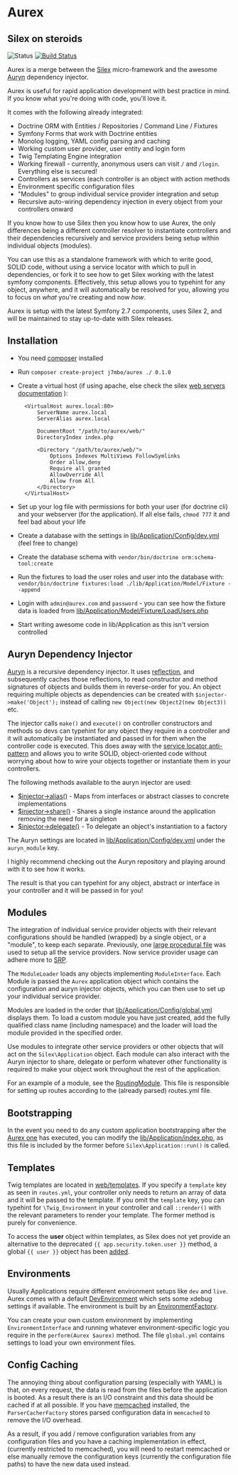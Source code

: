 Aurex
===

Silex on steroids
----

![Status](https://img.shields.io/badge/Status-In%20Development-blue.svg)
[![Build Status](https://travis-ci.org/J7mbo/Aurex.svg?branch=master)](https://travis-ci.org/J7mbo/Aurex)

Aurex is a merge between the [Silex](http://silex.sensiolabs.org) micro-framework and the awesome [Auryn](https://github.com/rdlowrey/Auryn) 
dependency injector.

Aurex is useful for rapid application development with best practice in mind. If you know what you're doing with code, you'll love it.

It comes with the following already integrated:

  - Doctrine ORM with Entities / Repositories / Command Line / Fixtures
  - Symfony Forms that work with Doctrine entities
  - Monolog logging, YAML config parsing and caching
  - Working custom user provider, user entity and login form
  - Twig Templating Engine integration
  - Working firewall - currently, anonymous users can visit `/` and `/login`. Everything else is secured!
  - Controllers as services (each controller is an object with action methods
  - Environment specific configuration files
  - "Modules" to group individual service provider integration and setup
  - Recursive auto-wiring dependency injection in every object from your controllers onward
  
If you know how to use Silex then you know how to use Aurex, the only differences being a different controller resolver 
to instantiate controllers and their dependencies recursively and service providers being setup within individual 
objects (modules).

You can use this as a standalone framework with which to write good, SOLID code, without using a service locator with 
which to pull in dependencies, or fork it to see how to get Silex working with the latest symfony components.
Effectively, this setup allows you to typehint for any object, anywhere, and it will automatically be resolved for you,
allowing you to focus on *what* you're creating and now *how*.
  
Aurex is setup with the latest Symfony 2.7 components, uses Silex 2, and will be maintained to stay up-to-date with 
Silex releases.

Installation
---

- You need [composer](https://getcomposer.org) installed
- Run `composer create-project j7mbo/aurex ./ 0.1.0`
- Create a virtual host (if using apache, else check the silex [web servers documentation](http://silex.sensiolabs.org/doc/web_servers.html)    ):

        <VirtualHost aurex.local:80>
            ServerName aurex.local
            ServerAlias aurex.local
        
            DocumentRoot "/path/to/aurex/web/"
            DirectoryIndex index.php
        
            <Directory "/path/to/aurex/web/">
                Options Indexes MultiViews FollowSymlinks
                Order allow,deny
                Require all granted
                AllowOverride All
                Allow from All
            </Directory>
        </VirtualHost>

- Set up your log file with permissions for both your user (for doctrine cli) and your webserver (for the application).
If all else fails, `chmod 777` it and feel bad about your life
- Create a database with the settings in [lib/Application/Config/dev.yml](lib/Application/Config/dev.yml) (feel free to
change)
- Create the database schema with `vendor/bin/doctrine orm:schema-tool:create`
- Run the fixtures to load the user roles and user into the database with: `vendor/bin/doctrine fixtures:load ./lib/Application/Model/Fixture --append`
- Login with `admin@aurex.com` and `password` - you can see how the fixture data is loaded from [lib/Application/Model/Fixture/LoadUsers.php](lib/Application/Model/Fixture/LoadUsers.php)
- Start writing awesome code in lib/Application as this isn't version controlled

Auryn Dependency Injector
---

[Auryn](https://github.com/rdlowrey/Auryn) is a recursive dependency injector. It uses [reflection](http://php.net/manual/en/intro.reflection.php), 
and subsequently caches those reflections, to read constructor and method signatures of objects and builds them in 
reverse-order for you. An object requiring multiple objects as dependencies can be created with `$injector->make('Object');` 
instead of calling `new Object(new Object2(new Object3))` etc.

The injector calls `make()` and `execute()` on controller constructors and methods so devs can typehint for any object 
they require in a controller and it will automatically be instantiated and passed in for them when the controller code 
is executed. This does away with the [service locator anti-pattern](http://blog.ploeh.dk/2010/02/03/ServiceLocatorisanAnti-Pattern/) 
and allows you to write SOLID, object-oriented code without worrying about how to wire your objects together or 
instantiate them in your controllers.

The following methods available to the auryn injector are used:
 
- [$injector->alias()](https://github.com/rdlowrey/Auryn#type-hint-aliasing) - Maps from interfaces or abstract classes 
to concrete implementations
- [$injector->share()](https://github.com/rdlowrey/Auryn#instance-sharing) - Shares a single instance around the 
application removing the need for a singleton
- [$injector->delegate()](https://github.com/rdlowrey/Auryn#instantiation-delegates) - To delegate an object's 
instantiation to a factory

The Auryn settings are located in [lib/Application/Config/dev.yml](lib/Application/Config/dev.yml) under the `auryn_module` key.

I highly recommend checking out the Auryn repository and playing around with it to see how it works.

The result is that you can typehint for any object, abstract or interface in your controller and it will be passed in for you!

Modules
----

The integration of individual service provider objects with their relevant configurations should be handled (wrapped) by 
a single object, or a "module", to keep each separate. Previously, one [large procedural file](https://github.com/J7mbo/silex-auth-skeleton/blob/master/src/App/Application.php) 
was used to setup all the service providers. Now service provider usage can adhere more to [SRP](http://en.wikipedia.org/wiki/Single_responsibility_principle).

The `ModuleLoader` loads any objects implementing `ModuleInterface`. Each Module is passed the `Aurex` application object
which contains the configuration and auryn injector objects, which you can then use to set up your individual service provider.

Modules are loaded in the order that [lib/Application/Config/global.yml](lib/Application/Config/global.yml) displays
them. To load a custom module you have just created, add the fully qualified class name (including namespace) and the
loader will load the module provided in the specified order.

Use modules to integrate other service providers or other objects that will act on the `Silex\Application` object. Each
module can also interact with the Auryn injector to share, delegate or perform whatever other functionality is required
to make your object work throughout the rest of the application.

For an example of a module, see the [RoutingModule](lib/Framework/Module/Modules/RoutingModule/RoutingModule.php). This
file is responsible for setting up routes according to the (already parsed) routes.yml file.

Bootstrapping
----

In the event you need to do any custom application bootstrapping after the [Aurex one](web/index.php) has executed, you
can modify the [lib/Application/index.php](lib/Application/index.php), as this file is included by the former before
`Silex\Application::run()` is called.

Templates
----

Twig templates are located in [web/templates](web/templates). If you specify a `template` key as seen in `routes.yml`,
your controller only needs to return an array of data and it will be passed to the template. If you omit the `template`
key, you can typehint for `\Twig_Environment` in your controller and call `::render()` with the relevant parameters to
render your template. The former method is purely for convenience.

To access the **user** object within templates, as Silex does not yet provide an alternative to the deprecated
`{{ app.security.token.user }}` method, a global `{{ user }}` object has been [added](https://github.com/J7mbo/Aurex/blob/master/lib/Framework/Module/DelayedInjectionHandler.php#L57).

Environments
----

Usually Applications require different environment setups like `dev` and `live`. Aurex comes with a default [DevEnvironment](lib/Framework/Environment/DevEnvironment.php) 
which sets some xdebug settings if available. The environment is built by an [EnvironmentFactory](lib/Framework/EnvironmentFactory).

You can create your own custom environment by implementing `EnvironmentInterface` and running whatever environment-specific
logic you require in the `perform(Aurex $aurex)` method. The file `global.yml` contains settings to load your own
environment files.

Config Caching
----

The annoying thing about configuration parsing (especially with YAML) is that, on every request, the data is read from 
the files before the application is booted. As a result there is an I/O constraint and this data should be cached if at 
all possible. If you have [memcached](http://php.net/manual/en/book.memcached.php) installed, the `ParserCacherFactory`
stores parsed configuration data in `memcached` to remove the I/O overhead.

As a result, if you add / remove configuration variables from any configuration files and you have a caching
implementation in effect, (currently restricted to memcached), you will need to restart memcached or else manually
remove the configuration keys (currently the configuration file paths) to have the new data used instead.